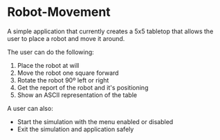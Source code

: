 # Robot-Movement

A simple application that currently creates a 5x5 tabletop that allows the user to place a robot and move it around. 

The user can do the following:
1. Place the robot at will
2. Move the robot one square forward
3. Rotate the robot 90º left or right
4. Get the report of the robot and it's positioning
5. Show an ASCII representation of the table 

A user can also:
- Start the simulation with the menu enabled or disabled
- Exit the simulation and application safely


